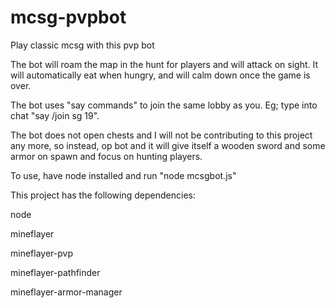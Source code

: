 # mcsg-pvpbot
Play classic mcsg with this pvp bot

The bot will roam the map in the hunt for players and will attack on sight. It will automatically eat when hungry, and will calm down once the game is over.

The bot uses "say commands" to join the same lobby as you. Eg; type into chat "say /join sg 19". 

The bot does not open chests and I will not be contributing to this project any more, so instead, op bot and it will give itself a wooden sword and some armor on spawn and focus on hunting players. 

To use, have node installed and run "node mcsgbot.js"

This project has the following dependencies:

node

mineflayer

mineflayer-pvp

mineflayer-pathfinder

mineflayer-armor-manager
